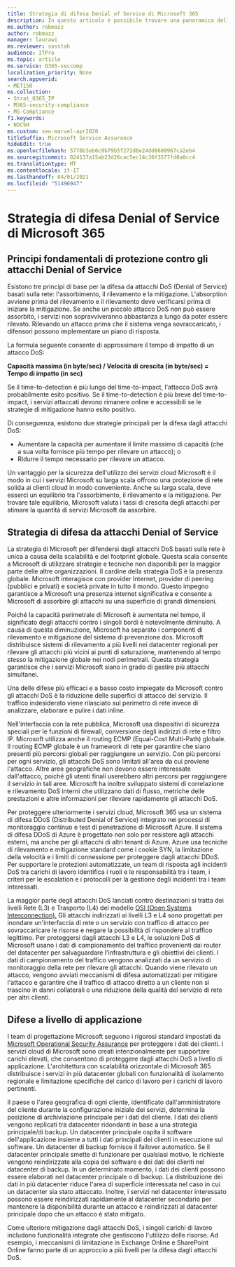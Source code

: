```yaml
---
title: Strategia di difesa Denial of Service di Microsoft 365
description: In questo articolo è possibile trovare una panoramica della strategia di difesa Microsoft per gli attacchi Denial of Service (DoS).
ms.author: robmazz
author: robmazz
manager: laurawi
ms.reviewer: sosstah
audience: ITPro
ms.topic: article
ms.service: O365-seccomp
localization_priority: None
search.appverid:
- MET150
ms.collection:
- Strat_O365_IP
- M365-security-compliance
- MS-Compliance
f1.keywords:
- NOCSH
ms.custom: seo-marvel-apr2020
titleSuffix: Microsoft Service Assurance
hideEdit: true
ms.openlocfilehash: 5776b3eb6c0b79b5f272d6e24dd8680967ca2eb4
ms.sourcegitcommit: 024137a15ab23d26cac5ec14c36f3577fd8a0cc4
ms.translationtype: MT
ms.contentlocale: it-IT
ms.lasthandoff: 04/01/2021
ms.locfileid: "51496947"
---
```

# <a name="microsoft-365-denial-of-service-defense-strategy"></a>Strategia di difesa Denial of Service di Microsoft 365

## <a name="core-principles-of-defense-against-denial-of-service-attacks"></a>Principi fondamentali di protezione contro gli attacchi Denial of Service

Esistono tre principi di base per la difesa da attacchi DoS (Denial of Service) basati sulla rete: l'assorbimento, il rilevamento e la mitigazione. L'absorption avviene prima del rilevamento e il rilevamento deve verificarsi prima di iniziare la mitigazione. Se anche un piccolo attacco DoS non può essere assorbito, i servizi non sopravviveranno abbastanza a lungo da poter essere rilevato. Rilevando un attacco prima che il sistema venga sovraccaricato, i difensori possono implementare un piano di risposta.

La formula seguente consente di approssimare il tempo di impatto di un attacco DoS:

  **Capacità massima (in byte/sec) / Velocità di crescita (in byte/sec) = Tempo di impatto (in sec)**

Se il time-to-detection è più lungo del time-to-impact, l'attacco DoS avrà probabilmente esito positivo. Se il time-to-detection è più breve del time-to-impact, i servizi attaccati devono rimanere online e accessibili se le strategie di mitigazione hanno esito positivo.

Di conseguenza, esistono due strategie principali per la difesa dagli attacchi DoS:

- Aumentare la capacità per aumentare il limite massimo di capacità (che a sua volta fornisce più tempo per rilevare un attacco); o
- Ridurre il tempo necessario per rilevare un attacco.

Un vantaggio per la sicurezza dell'utilizzo dei servizi cloud Microsoft è il modo in cui i servizi Microsoft su larga scala offrono una protezione di rete solida ai clienti cloud in modo conveniente. Anche su larga scala, deve esserci un equilibrio tra l'assorbimento, il rilevamento e la mitigazione. Per trovare tale equilibrio, Microsoft valuta i tassi di crescita degli attacchi per stimare la quantità di servizi Microsoft da assorbire.

## <a name="denial-of-service-defense-strategy"></a>Strategia di difesa da attacchi Denial of Service

La strategia di Microsoft per difendersi dagli attacchi DoS basati sulla rete è unica a causa della scalabilità e del footprint globale. Questa scala consente a Microsoft di utilizzare strategie e tecniche non disponibili per la maggior parte delle altre organizzazioni. Il cardine della strategia DoS è la presenza globale. Microsoft interagisce con provider Internet, provider di peering (pubblici e privati) e società private in tutto il mondo. Questo impegno garantisce a Microsoft una presenza internet significativa e consente a Microsoft di assorbire gli attacchi su una superficie di grandi dimensioni.

Poiché la capacità perimetrale di Microsoft è aumentata nel tempo, il significato degli attacchi contro i singoli bordi è notevolmente diminuito. A causa di questa diminuzione, Microsoft ha separato i componenti di rilevamento e mitigazione del sistema di prevenzione dos. Microsoft distribuisce sistemi di rilevamento a più livelli nei datacenter regionali per rilevare gli attacchi più vicini ai punti di saturazione, mantenendo al tempo stesso la mitigazione globale nei nodi perimetrali. Questa strategia garantisce che i servizi Microsoft siano in grado di gestire più attacchi simultanei.

Una delle difese più efficaci e a basso costo impiegate da Microsoft contro gli attacchi DoS è la riduzione delle superfici di attacco del servizio. Il traffico indesiderato viene rilasciato sul perimetro di rete invece di analizzare, elaborare e pulire i dati inline.

Nell'interfaccia con la rete pubblica, Microsoft usa dispositivi di sicurezza speciali per le funzioni di firewall, conversione degli indirizzi di rete e filtro IP. Microsoft utilizza anche il routing ECMP (Equal-Cost Multi-Path) globale. Il routing ECMP globale è un framework di rete per garantire che siano presenti più percorsi globali per raggiungere un servizio. Con più percorsi per ogni servizio, gli attacchi DoS sono limitati all'area da cui proviene l'attacco. Altre aree geografiche non devono essere interessate dall'attacco, poiché gli utenti finali userebbero altri percorsi per raggiungere il servizio in tali aree. Microsoft ha inoltre sviluppato sistemi di correlazione e rilevamento DoS interni che utilizzano dati di flusso, metriche delle prestazioni e altre informazioni per rilevare rapidamente gli attacchi DoS.

Per proteggere ulteriormente i servizi cloud, Microsoft 365 usa un sistema di difesa DDoS (Distributed Denial of Service) integrato nei processi di monitoraggio continuo e test di penetrazione di Microsoft Azure. Il sistema di difesa DDoS di Azure è progettato non solo per resistere agli attacchi esterni, ma anche per gli attacchi di altri tenant di Azure. Azure usa tecniche di rilevamento e mitigazione standard come i cookie SYN, la limitazione della velocità e i limiti di connessione per proteggere dagli attacchi DDoS. Per supportare le protezioni automatizzate, un team di risposta agli incidenti DoS tra carichi di lavoro identifica i ruoli e le responsabilità tra i team, i criteri per le escalation e i protocolli per la gestione degli incidenti tra i team interessati.

La maggior parte degli attacchi DoS lanciati contro destinazioni si tratta dei livelli Rete (L3) e Trasporto (L4) del modello [OSI (Open Systems Interconnection).](/windows-hardware/drivers/network/windows-network-architecture-and-the-osi-model) Gli attacchi indirizzati ai livelli L3 e L4 sono progettati per inondare un'interfaccia di rete o un servizio con traffico di attacco per sovraccaricare le risorse e negare la possibilità di rispondere al traffico legittimo. Per proteggersi dagli attacchi L3 e L4, le soluzioni DoS di Microsoft usano i dati di campionamento del traffico provenienti dai router del datacenter per salvaguardare l'infrastruttura e gli obiettivi dei clienti. I dati di campionamento del traffico vengono analizzati da un servizio di monitoraggio della rete per rilevare gli attacchi. Quando viene rilevato un attacco, vengono avviati meccanismi di difesa automatizzati per mitigare l'attacco e garantire che il traffico di attacco diretto a un cliente non si trascino in danni collaterali o una riduzione della qualità del servizio di rete per altri clienti.

## <a name="application-level-defenses"></a>Difese a livello di applicazione

I team di progettazione Microsoft seguono i rigorosi standard impostati da [Microsoft Operational Security Assurance](https://www.microsoft.com/SDL/OperationalSecurityAssurance) per proteggere i dati dei clienti. I servizi cloud di Microsoft sono creati intenzionalmente per supportare carichi elevati, che consentono di proteggere dagli attacchi DoS a livello di applicazione. L'architettura con scalabilità orizzontale di Microsoft 365 distribuisce i servizi in più datacenter globali con funzionalità di isolamento regionale e limitazione specifiche del carico di lavoro per i carichi di lavoro pertinenti.

Il paese o l'area geografica di ogni cliente, identificato dall'amministratore del cliente durante la configurazione iniziale dei servizi, determina la posizione di archiviazione principale per i dati del cliente. I dati dei clienti vengono replicati tra datacenter ridondanti in base a una strategia principale/di backup. Un datacenter principale ospita il software dell'applicazione insieme a tutti i dati principali dei clienti in esecuzione sul software. Un datacenter di backup fornisce il failover automatico. Se il datacenter principale smette di funzionare per qualsiasi motivo, le richieste vengono reindirizzate alla copia del software e dei dati dei clienti nel datacenter di backup. In un determinato momento, i dati dei clienti possono essere elaborati nel datacenter principale o di backup. La distribuzione dei dati in più datacenter riduce l'area di superficie interessata nel caso in cui un datacenter sia stato attaccato. Inoltre, i servizi nel datacenter interessato possono essere reindirizzati rapidamente al datacenter secondario per mantenere la disponibilità durante un attacco e reindirizzati al datacenter principale dopo che un attacco è stato mitigato.

Come ulteriore mitigazione dagli attacchi DoS, i singoli carichi di lavoro includono funzionalità integrate che gestiscono l'utilizzo delle risorse. Ad esempio, i meccanismi di limitazione in Exchange Online e SharePoint Online fanno parte di un approccio a più livelli per la difesa dagli attacchi DoS.
